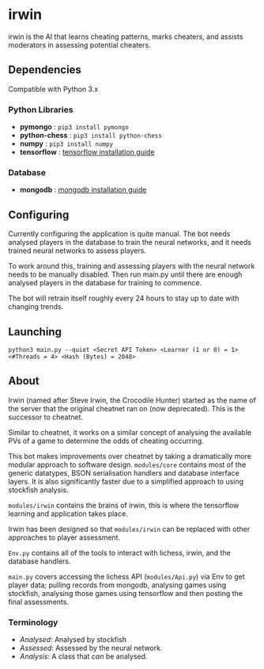 # irwin
irwin is the AI that learns cheating patterns, marks cheaters, and assists moderators in assessing potential cheaters.

## Dependencies
Compatible with Python 3.x

### Python Libraries
- **pymongo** : `pip3 install pymongo`
- **python-chess** : `pip3 install python-chess`
- **numpy** : `pip3 install numpy`
- **tensorflow** : [tensorflow installation guide](https://www.tensorflow.org/versions/r0.10/get_started/os_setup)

### Database
- **mongodb** : [mongodb installation guide](https://docs.mongodb.com/manual/installation/)

## Configuring
Currently configuring the application is quite manual. The bot needs analysed players in the database to
train the neural networks, and it needs trained neural networks to assess players.

To work around this, training and assessing players with the neural network needs to be manually disabled.
Then run main.py until there are enough analysed players in the database for training to commence.

The bot will retrain itself roughly every 24 hours to stay up to date with changing trends.

## Launching
`python3 main.py --quiet <Secret API Token> <Learner (1 or 0) = 1> <#Threads = 4> <Hash (Bytes) = 2048>`

## About
Irwin (named after Steve Irwin, the Crocodile Hunter) started as the name of the server that the original
cheatnet ran on (now deprecated). This is the successor to cheatnet.

Similar to cheatnet, it works on a similar concept of analysing the available PVs of a game to determine
the odds of cheating occurring.

This bot makes improvements over cheatnet by taking a dramatically more modular approach to software design.
`modules/core` contains most of the generic datatypes, BSON serialisation handlers and database interface
layers. It is also significantly faster due to a simplified approach to using stockfish analysis.

`modules/irwin` contains the brains of irwin, this is where the tensorflow learning and application takes place.

Irwin has been designed so that `modules/irwin` can be replaced with other approaches to player assessment.

`Env.py` contains all of the tools to interact with lichess, irwin, and the database handlers.

`main.py` covers accessing the lichess API (`modules/Api.py`) via Env to get player data; pulling records from mongodb,
analysing games using stockfish, analysing those games using tensorflow and then posting the final assessments.

### Terminology
- _Analysed_: Analysed by stockfish
- _Assessed_: Assessed by the neural network.
- _Analysis_: A class that _can_ be analysed.